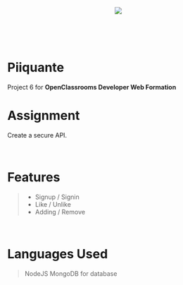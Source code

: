 <p align="center"><img src="https://user.oc-static.com/upload/2021/07/29/16275605596354_PiiquanteLogo.png"></img></p>

<br><br><br>

# Piiquante

Project 6 for **OpenClassrooms Developer Web Formation**
<br>

# Assignment
Create a secure API.

<br>

# Features
> - Signup / Signin
> - Like / Unlike
> - Adding / Remove

<br>

# Languages Used

> NodeJS
> MongoDB for database
